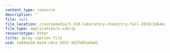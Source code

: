 ```yaml
---
content_type: resource
description: ''
file: null
file_location: /coursemedia/5-310-laboratory-chemistry-fall-2019/1e64ee180a24c8ce35524d2fd03ada61_l1hMkDTg2lg.srt
file_type: application/x-subrip
resourcetype: Other
title: 3play caption file
uid: 1e64ee18-0a24-c8ce-3552-4d2fd03ada61
---
```

